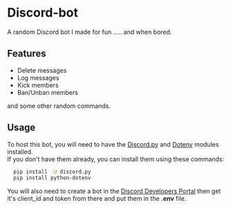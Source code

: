 # Discord-bot

A random Discord bot I made for fun ..... and when bored.

## Features
- Delete messages
- Log messages 
- Kick members
- Ban/Unban members

and some other random commands.

## Usage
To host this bot, you will need to have the [Discord.py][discord.py] and [Dotenv][dotenv] modules installed. <br />
If you don't have them already, you can install them using these commands:
```bash
  pip install -U discord.py
  pip install python-dotenv
```
You will also need to create a bot in the [Discord Developers Portal][dds] then get it's client_id and token from there and put them in the **.env** file.


[discord.py]: https://discordpy.readthedocs.io/
[dotenv]: https://pypi.org/project/python-dotenv/
[dds]: https://discord.com/developers/
